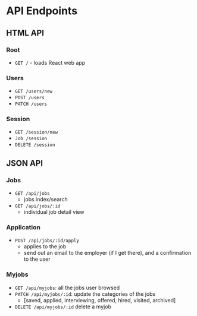 # API Endpoints

## HTML API

### Root

- `GET /` - loads React web app

### Users

- `GET /users/new`
- `POST /users`
- `PATCH /users`

### Session

- `GET /session/new`
- `Job /session`
- `DELETE /session`

## JSON API

### Jobs

- `GET /api/jobs`
  - jobs index/search
- `GET /api/jobs/:id`
  - individual job detail view


### Application
- `POST /api/jobs/:id/apply`
  - applies to the job
  - send out an email to the employer (if I get there), and a confirmation to the user


### Myjobs

- `GET /api/myjobs`: all the jobs user browsed
- `PATCH /api/myjobs/:id`: update the categories of the jobs
  - [saved, applied, interviewing, offered, hired, visited, archived]
- `DELETE /api/myjobs/:id` delete a myjob
